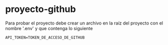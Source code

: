 # proyecto-github
Para probar el proyecto debe crear un archivo en la raíz del proyecto con el nombre '.env' y que contenga lo siguiente

```API_TOKEN=TOKEN_DE_ACCESO_DE_GITHUB```
